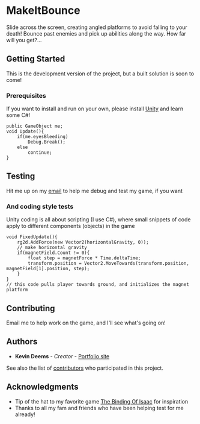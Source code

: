 # MakeItBounce

Slide across the screen, creating angled platforms to avoid falling to your death! Bounce past enemies and pick up abilities along the way. How far will you get?...

## Getting Started

This is the development version of the project, but a built solution is soon to come!

### Prerequisites

If you want to install and run on your own, please install [Unity](https://unity3d.com/) and learn some C#!

```
public GameObject me;
void Update(){
	if(me.eyesBleeding)
		Debug.Break();
	else
		continue;
}
```

## Testing

Hit me up on my [email](mailto:kevin8deems@gmail.com) to help me debug and test my game, if you want

### And coding style tests

Unity coding is all about scripting (I use C#), where small snippets of code apply to different components (objects) in the game

```
void FixedUpdate(){
	rg2d.AddForce(new Vector2(horizontalGravity, 0));
	// make horizontal gravity
	if(magnetField.Count != 0){
		float step = magnetForce * Time.deltaTime;
		transform.position = Vector2.MoveTowards(transform.position, magnetField[1].position, step);
	}
}
// this code pulls player towards ground, and initializes the magnet platform
```

## Contributing

Email me to help work on the game, and I'll see what's going on!


## Authors

* **Kevin Deems** - *Creator* - [Portfolio site](https://kevindweb.github.io)

See also the list of [contributors](https://github.com/kevindweb/ScreenSwiped/contributors) who participated in this project.


## Acknowledgments

* Tip of the hat to my favorite game [The Binding Of Isaac](http://bindingofisaac.com/) for inspiration
* Thanks to all my fam and friends who have been helping test for me already!
